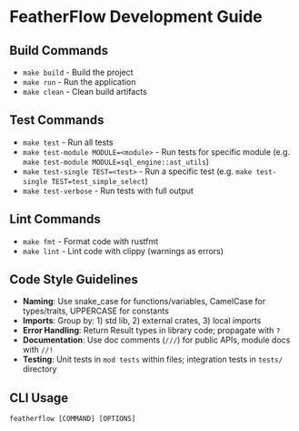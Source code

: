 # FeatherFlow Development Guide

## Build Commands
- `make build` - Build the project
- `make run` - Run the application
- `make clean` - Clean build artifacts

## Test Commands
- `make test` - Run all tests
- `make test-module MODULE=<module>` - Run tests for specific module (e.g. `make test-module MODULE=sql_engine::ast_utils`)
- `make test-single TEST=<test>` - Run a specific test (e.g. `make test-single TEST=test_simple_select`)
- `make test-verbose` - Run tests with full output

## Lint Commands
- `make fmt` - Format code with rustfmt
- `make lint` - Lint code with clippy (warnings as errors)

## Code Style Guidelines
- **Naming**: Use snake_case for functions/variables, CamelCase for types/traits, UPPERCASE for constants
- **Imports**: Group by: 1) std lib, 2) external crates, 3) local imports
- **Error Handling**: Return Result types in library code; propagate with `?`
- **Documentation**: Use doc comments (`///`) for public APIs, module docs with `//!`
- **Testing**: Unit tests in `mod tests` within files; integration tests in `tests/` directory

## CLI Usage
```
featherflow [COMMAND] [OPTIONS]
```